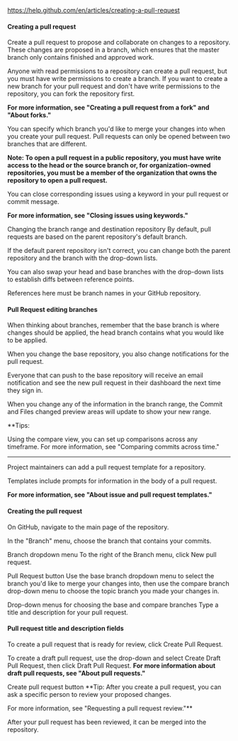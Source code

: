 https://help.github.com/en/articles/creating-a-pull-request


#### Creating a pull request

Create a pull request to propose and collaborate on changes to a repository.
These changes are proposed in a branch, which ensures that the master branch only contains finished and approved work.




Anyone with read permissions to a repository can create a pull request, but you must have write permissions to create a branch.
If you want to create a new branch for your pull request and don't have write permissions to the repository, you can fork the repository first.

**For more information, see "Creating a pull request from a fork" and "About forks."**


You can specify which branch you'd like to merge your changes into when you create your pull request. Pull requests can only be opened between two branches that are different.

**Note: To open a pull request in a public repository, you must have write access to the head or the source branch or, for organization-owned repositories, you must be a member of the organization that owns the repository to open a pull request.**

You can close corresponding issues using a keyword in your pull request or commit message.

**For more information, see "Closing issues using keywords."**

Changing the branch range and destination repository
By default, pull requests are based on the parent repository's default branch.

If the default parent repository isn't correct, you can change both the parent repository and the branch with the drop-down lists.

You can also swap your head and base branches with the drop-down lists to establish diffs between reference points.

 References here must be branch names in your GitHub repository.

#### Pull Request editing branches

When thinking about branches, remember that the base branch is where changes should be applied, the head branch contains what you would like to be applied.

When you change the base repository, you also change notifications for the pull request.

Everyone that can push to the base repository will receive an email notification and see the new pull request in their dashboard the next time they sign in.

When you change any of the information in the branch range, the Commit and Files changed preview areas will update to show your new range.

**Tips:

Using the compare view, you can set up comparisons across any timeframe. For more information, see "Comparing commits across time."
***

Project maintainers can add a pull request template for a repository.

Templates include prompts for information in the body of a pull request.

**For more information, see "About issue and pull request templates."**


#### Creating the pull request
On GitHub, navigate to the main page of the repository.

In the "Branch" menu, choose the branch that contains your commits.

Branch dropdown menu
To the right of the Branch menu, click New pull request.

Pull Request button
Use the base branch dropdown menu to select the branch you'd like to merge your changes into, then use the compare branch drop-down menu to choose the topic branch you made your changes in.

Drop-down menus for choosing the base and compare branches
Type a title and description for your pull request.

#### Pull request title and description fields

To create a pull request that is ready for review, click Create Pull Request.

To create a draft pull request, use the drop-down and select Create Draft Pull Request, then click Draft Pull Request.
**For more information about draft pull requests, see "About pull requests."**

Create pull request button
**Tip: After you create a pull request, you can ask a specific person to review your proposed changes.

For more information, see "Requesting a pull request review."**

After your pull request has been reviewed, it can be merged into the repository.

